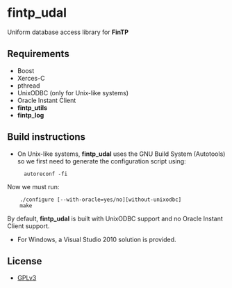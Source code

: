 fintp_udal
==========

Uniform database access library for **FinTP**

Requirements
------------
- Boost
- Xerces-C
- pthread
- UnixODBC (only for Unix-like systems)
- Oracle Instant Client
- **fintp_utils**
- **fintp_log**

Build instructions
------------------
- On Unix-like systems, **fintp_udal** uses the GNU Build System (Autotools) so we first need to generate the configuration script using:


        autoreconf -fi
Now we must run: 

        ./configure [--with-oracle=yes/no][without-unixodbc]
        make
By default, **fintp_udal** is built with UnixODBC support and no Oracle Instant Client support.
- For Windows, a Visual Studio 2010 solution is provided.

License
-------
- [GPLv3](http://www.gnu.org/licenses/gpl-3.0.html)

